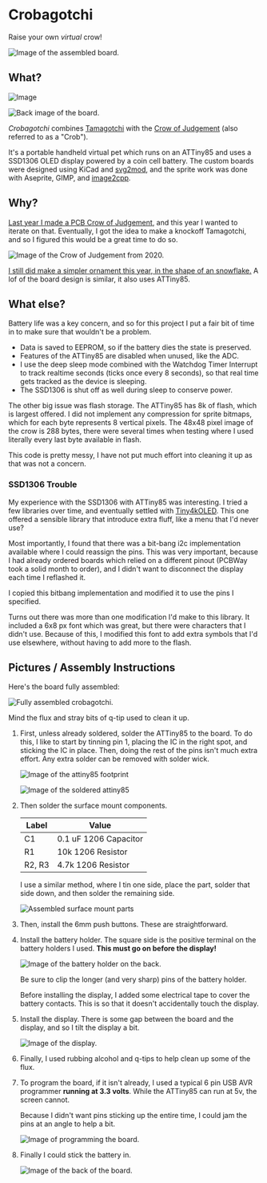 # Crobagotchi

Raise your own _virtual_ crow!

![Image of the assembled board.](images/crobagotchi.jpg)

## What?

![Image](sprites/judgement%20dithered.bmp)

![Back image of the board.](images/board_rear.jpg)

_Crobagotchi_ combines [Tamagotchi] with the [Crow of Judgement] (also referred to as a "Crob").

It's a portable handheld virtual pet which runs on an ATTiny85 and uses a SSD1306 OLED display
powered by a coin cell battery. The custom boards were designed using KiCad and [svg2mod], and the sprite work was done with Aseprite, GIMP, and [image2cpp].

## Why?

[Last year I made a PCB Crow of Judgement](https://github.com/Chris-Johnston/CrowOfJudgement), and this year I wanted to iterate on that. Eventually, I got the idea to make a knockoff Tamagotchi, and so I figured this would be a great time to do so.

![Image of the Crow of Judgement from 2020.](https://github.com/Chris-Johnston/CrowOfJudgement/raw/master/img/greetings.png)

[I still did make a simpler ornament this year, in the shape of an snowflake.](https://github.com/Chris-Johnston/snowflake-ornament) A lof of the board design is similar, it also uses ATTiny85.

## What else?

Battery life was a key concern, and so for this project I put a fair bit of time in to make sure
that wouldn't be a problem.

- Data is saved to EEPROM, so if the battery dies the state is preserved.
- Features of the ATTiny85 are disabled when unused, like the ADC.
- I use the deep sleep mode combined with the Watchdog Timer Interrupt to track realtime seconds (ticks once every 8 seconds), so that real time gets tracked as the device is sleeping.
- The SSD1306 is shut off as well during sleep to conserve power.

The other big issue was flash storage. The ATTiny85 has 8k of flash, which is largest offered.
I did not implement any compression for sprite bitmaps, which for each byte represents 8 vertical pixels. The 48x48 pixel image of the crow is 288 bytes, there were several times when testing where I used literally every last byte available in flash.

This code is pretty messy, I have not put much effort into cleaning it up as that was not a concern.

### SSD1306 Trouble

My experience with the SSD1306 with ATTiny85 was interesting. I tried a few libraries over time, and eventually settled with [Tiny4kOLED]. This one offered a sensible library that introduce extra fluff, like a menu that I'd never use?

Most importantly, I found that there was a bit-bang i2c implementation available where I could
reassign the pins. This was very important, because I had already ordered boards which relied
on a different pinout (PCBWay took a solid month to order), and I didn't want to disconnect
the display each time I reflashed it.

I copied this bitbang implementation and modified it to use the pins I specified.

Turns out there was more than one modification I'd make to this library. It included a 6x8 px font
which was great, but there were characters that I didn't use. Because of this, I modified
this font to add extra symbols that I'd use elsewhere, without having to add more to the flash.

## Pictures / Assembly Instructions

Here's the board fully assembled:

![Fully assembled crobagotchi.](images/assembled.jpg)

Mind the flux and stray bits of q-tip used to clean it up.

1. First, unless already soldered, solder the ATTiny85 to the board.
To do this, I like to start by tinning pin 1, placing the IC in the right spot,
and sticking the IC in place. Then, doing the rest of the pins isn't much extra effort. Any extra solder can be removed with solder wick.

    ![Image of the attiny85 footprint](images/attiny_footprint.jpg)

    ![Image of the soldered attiny85](images/attiny.jpg)

2. Then solder the surface mount components.

    | Label | Value |
    | -- | -- |
    | C1 | 0.1 uF 1206 Capacitor |
    | R1 | 10k 1206 Resistor |
    | R2, R3 | 4.7k 1206 Resistor |

    I use a similar method, where I tin one side, place the part, solder that side down, and then solder the remaining side.

    ![Assembled surface mount parts](images/assembled_components.jpg)

3. Then, install the 6mm push buttons. These are straightforward.

4. Install the battery holder. The square side is the positive terminal on the battery holders I used. **This must go on before the display!**

    ![Image of the battery holder on the back.](images/assembled_rear.jpg)

    Be sure to clip the longer (and very sharp) pins of the battery holder.

    Before installing the display, I added some electrical tape to cover the battery contacts. This is so that it doesn't accidentally touch the display.

5. Install the display. There is some gap between the board and the display, and so I tilt the display a bit.

    ![Image of the display.](images/assembled_side.jpg)

6. Finally, I used rubbing alcohol and q-tips to help clean up some of the flux.

7. To program the board, if it isn't already, I used a typical 6 pin USB AVR programmer **running at 3.3 volts**. While the ATTiny85 can run at 5v, the screen cannot.

    Because I didn't want pins sticking up the entire time, I could jam the pins at
    an angle to help a bit.

    ![Image of programming the board.](images/programming.jpg)

8. Finally I could stick the battery in.

    ![Image of the back of the board.](images/assembled_rear2.jpg)

[Tamagotchi]: https://en.wikipedia.org/wiki/Tamagotchi
[Crow of Judgement]: https://knowyourmeme.com/memes/crow-of-judgement
[svg2mod]: https://github.com/svg2mod/svg2mod
[image2cpp]: https://javl.github.io/image2cpp/
[Tiny4kOLED]: https://github.com/datacute/Tiny4kOLED